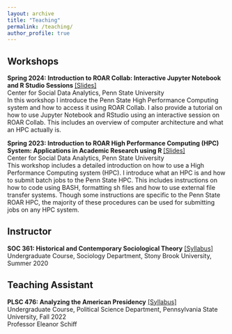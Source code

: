 ```yaml
---
layout: archive
title: "Teaching"
permalink: /teaching/
author_profile: true
---
```


## Workshops

<b>Spring 2024: Introduction to ROAR Collab: Interactive Jupyter Notebook and R Studio Sessions </b> [[Slides]](https://github.com/NitheeshaN/ROAR-Collab/) <br>
Center for Social Data Analytics, Penn State University <br>
In this workshop I introduce the Penn State High Performance Computing system and how to access it using ROAR Collab. I also provide a tutorial on how to use Jupyter Notebook and RStudio using an interactive session on ROAR Collab. This includes an overview of computer architecture and what an HPC actually is.

<b>Spring 2023: Introduction to ROAR High Performance Computing (HPC) System: Applications in Academic Research using R </b> [[Slides]](https://github.com/NitheeshaN/HPC-Introduction-to-Penn-State-ROAR-/) <br>
Center for Social Data Analytics, Penn State University <br>
This workshop includes a detailed introduction on how to use a High Performance Computing system (HPC). I introduce what an HPC is and how to submit batch jobs to the Penn State HPC. This includes instructions on how to code using BASH, formatting sh files and how to use external file transfer systems. Though some instructions are specific to the Penn State ROAR HPC, the majority of these procedures can be used for submitting jobs on any HPC system.

## Instructor 

<b>SOC 361: Historical and Contemporary Sociological Theory</b> [[Syllabus]](https://github.com/NitheeshaN/SOC-361/blob/main/Sociology%20Theory%20Syllabus.pdf) <br>
Undergraduate Course, Sociology Department, Stony Brook University, Summer 2020 <br>

## Teaching Assistant 

<b>PLSC 476: Analyzing the American Presidency</b> [[Syllabus]](https://github.com/NitheeshaN/PLSC-497/blob/main/497_Fall_22_syllabus.pdf) <br>
Undergraduate Course, Political Science Department, Pennsylvania State University, Fall 2022 <br>
Professor Eleanor Schiff<br>
